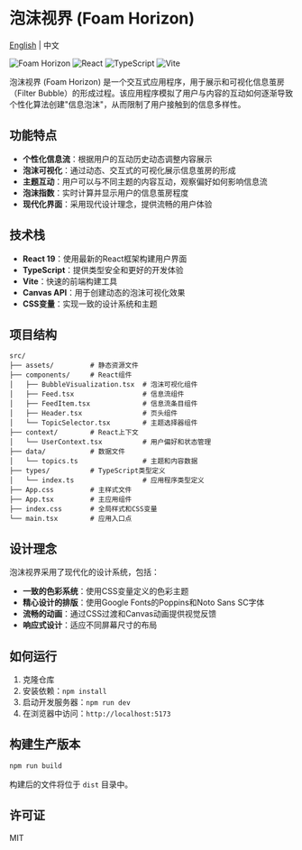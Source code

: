 # 泡沫视界 (Foam Horizon)

[English](./README_EN.md) | 中文

![Foam Horizon](https://img.shields.io/badge/Foam%20Horizon-1.0.0-4361ee)
![React](https://img.shields.io/badge/React-19.0.0-61DAFB)
![TypeScript](https://img.shields.io/badge/TypeScript-5.7.3-3178C6)
![Vite](https://img.shields.io/badge/Vite-6.3.1-646CFF)

泡沫视界 (Foam Horizon) 是一个交互式应用程序，用于展示和可视化信息茧房（Filter Bubble）的形成过程。该应用程序模拟了用户与内容的互动如何逐渐导致个性化算法创建"信息泡沫"，从而限制了用户接触到的信息多样性。

## 功能特点

- **个性化信息流**：根据用户的互动历史动态调整内容展示
- **泡沫可视化**：通过动态、交互式的可视化展示信息茧房的形成
- **主题互动**：用户可以与不同主题的内容互动，观察偏好如何影响信息流
- **泡沫指数**：实时计算并显示用户的信息茧房程度
- **现代化界面**：采用现代设计理念，提供流畅的用户体验

## 技术栈

- **React 19**：使用最新的React框架构建用户界面
- **TypeScript**：提供类型安全和更好的开发体验
- **Vite**：快速的前端构建工具
- **Canvas API**：用于创建动态的泡沫可视化效果
- **CSS变量**：实现一致的设计系统和主题

## 项目结构

```
src/
├── assets/         # 静态资源文件
├── components/     # React组件
│   ├── BubbleVisualization.tsx  # 泡沫可视化组件
│   ├── Feed.tsx                 # 信息流组件
│   ├── FeedItem.tsx             # 信息流条目组件
│   ├── Header.tsx               # 页头组件
│   └── TopicSelector.tsx        # 主题选择器组件
├── context/        # React上下文
│   └── UserContext.tsx          # 用户偏好和状态管理
├── data/           # 数据文件
│   └── topics.ts                # 主题和内容数据
├── types/          # TypeScript类型定义
│   └── index.ts                 # 应用程序类型定义
├── App.css         # 主样式文件
├── App.tsx         # 主应用组件
├── index.css       # 全局样式和CSS变量
└── main.tsx        # 应用入口点
```

## 设计理念

泡沫视界采用了现代化的设计系统，包括：

- **一致的色彩系统**：使用CSS变量定义的色彩主题
- **精心设计的排版**：使用Google Fonts的Poppins和Noto Sans SC字体
- **流畅的动画**：通过CSS过渡和Canvas动画提供视觉反馈
- **响应式设计**：适应不同屏幕尺寸的布局

## 如何运行

1. 克隆仓库
2. 安装依赖：`npm install`
3. 启动开发服务器：`npm run dev`
4. 在浏览器中访问：`http://localhost:5173`

## 构建生产版本

```bash
npm run build
```

构建后的文件将位于 `dist` 目录中。

## 许可证

MIT
